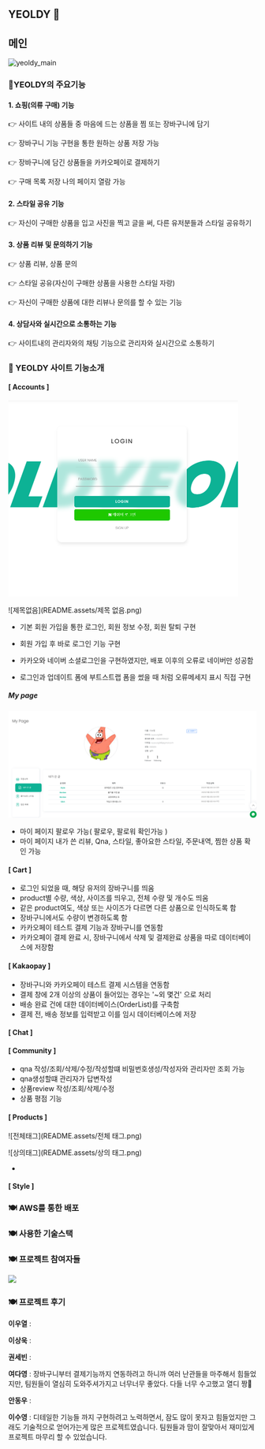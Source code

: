 
## YEOLDY 🤟




## 메인

![yeoldy_main](README.assets/yeoldy_main.gif)






### 🤟YEOLDY의 주요기능
#### **1. 쇼핑(의류 구매) 기능**
👉 사이트 내의 상품들 중 마음에 드는 상품을 찜 또는 장바구니에 담기

👉 장바구니 기능 구현을 통한 원하는 상품 저장 가능

👉 장바구니에 담긴 상품들을 카카오페이로 결제하기

👉 구매 목록 저장 나의 페이지 열람 가능

#### **2. 스타일 공유 기능**
👉 자신이 구매한 상품을 입고 사진을 찍고 글을 써, 다른 유저분들과 스타일 공유하기

#### **3. 상품 리뷰 및 문의하기 기능**

👉 상품 리뷰, 상품 문의

👉 스타일 공유(자신이 구매한 상품을 사용한 스타일 자랑)

👉 자신이 구매한 상품에 대한 리뷰나 문의를 할 수 있는 기능

#### **4. 상담사와 실시간으로 소통하는 기능**

👉 사이트내의 관리자와의 채팅 기능으로 관리자와 실시간으로 소통하기



### 🤟 YEOLDY 사이트 기능소개

#### [ Accounts ]

<img src="README.assets/로그인 캡쳐.png" alt="로그인 캡쳐" style="zoom:50%;" />

![제목없음](README.assets/제목 없음.png)


- 기본 회원 가입을 통한 로그인,  회원 정보 수정, 회원 탈퇴 구현
- 회원 가입 후 바로 로그인 기능 구현 
- 카카오와 네이버 소셜로그인을 구현하였지만, 배포 이후의 오류로 네이버만 성공함

- 로그인과 업데이트 폼에 부트스트랩 폼을 썼을 때 처럼 오류메세지 표시 직접 구현 



##### My page

![마이페이지](README.assets/마이페이지.png)


- 마이 페이지 팔로우 가능( 팔로우,  팔로워  확인가능 )
- 마이 페이지 내가 쓴 리뷰, Qna, 스타일, 좋아요한 스타일, 주문내역, 찜한 상품 확인 가능 

#### [ Cart ]

- 로그인 되었을 때, 해당 유저의 장바구니를 띄움
- product별 수량, 색상, 사이즈를 띄우고, 전체 수량 및 개수도 띄움
- 같은 product여도, 색상 또는 사이즈가 다르면 다른 상품으로 인식하도록 함
- 장바구니에서도 수량이 변경하도록 함
- 카카오페이 테스트 결제 기능과 장바구니를 연동함
- 카카오페이 결제 완료 시, 장바구니에서 삭제 및 결제완료 상품을 따로 데이터베이스에 저장함




#### [ Kakaopay ]




- 장바구니와 카카오페이 테스트 결제 시스템을 연동함
- 결제 창에 2개 이상의 상품이 들어있는 경우는 '~외 몇건' 으로 처리
- 배송 완료 건에 대한 데이터베이스(OrderList)를 구축함
- 결제 전, 배송 정보를 입력받고 이를 임시 데이터베이스에 저장

#### [ Chat ]





#### [ Community ]
- qna 작성/조회/삭제/수정/작성할떄 비밀번호생성/작성자와 관리자만 조회 가능 
- qna생성할떄 관리자가 답변작성
- 상품review 작성/조회/삭제/수정
- 상품 평점 기능

#### [ Products ]

![전체태그](README.assets/전체 태그.png)

![상의태그](README.assets/상의 태그.png)

- 



#### [ Style ]







### 🍽 AWS를 통한 배포







### 🍽 사용한 기술스택





### 🍽 프로젝트 참여자들

<a href="https://github.com/w00ye0l/YEOLDY/graphs/contributors">
  <img src="https://contrib.rocks/image?repo=w00ye0l/YEOLDY" />
</a>



### 🍽 프로젝트 후기

**이우열** : 

**이상욱** :  

**권세빈** : 

**여다영** : 장바구니부터 결제기능까지 연동하려고 하니까 여러 난관들을 마주해서 힘들었지만, 팀원들이 열심히 도와주셔가지고 너무너무 좋았다. 다들 너무 수고했고 열디 짱🤍

**안동우** : 

**이수영** : 디테일한 기능들 까지 구현하려고 노력하면서,  잠도 많이 못자고 힘들었지만 그래도 기술적으로 얻어가는게 많은 프로젝트였습니다. 팀원들과 맘이 잘맞아서 재미있게 프로젝트 마무리 할 수 있었습니다.